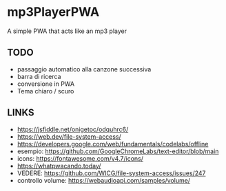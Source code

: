# mp3PlayerPWA
A simple PWA that acts like an mp3 player

## TODO

+ passaggio automatico alla canzone successiva
+ barra di ricerca
+ conversione in PWA
+ Tema chiaro / scuro

## LINKS

+ https://jsfiddle.net/onigetoc/odquhrc6/ 
+ https://web.dev/file-system-access/
+ https://developers.google.com/web/fundamentals/codelabs/offline
+ esempio: https://github.com/GoogleChromeLabs/text-editor/blob/main
+ icons: https://fontawesome.com/v4.7/icons/
+ https://whatpwacando.today/
+ VEDERE: https://github.com/WICG/file-system-access/issues/247
+ controllo volume: https://webaudioapi.com/samples/volume/
